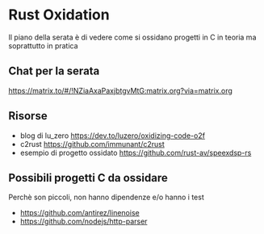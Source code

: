 # Rust Oxidation

Il piano della serata è di vedere come si ossidano progetti in C in teoria ma soprattutto in pratica

## Chat per la serata

https://matrix.to/#/!NZiaAxaPaxjbtgvMtG:matrix.org?via=matrix.org

## Risorse

- blog di lu_zero https://dev.to/luzero/oxidizing-code-o2f
- c2rust https://github.com/immunant/c2rust
- esempio di progetto ossidato https://github.com/rust-av/speexdsp-rs

## Possibili progetti C da ossidare

Perchè son piccoli, non hanno dipendenze e/o hanno i test 

- https://github.com/antirez/linenoise
- https://github.com/nodejs/http-parser

